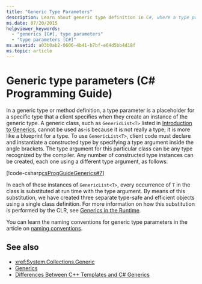 ```yaml
---
title: "Generic Type Parameters"
description: Learn about generic type definition in C#, where a type parameter is a placeholder for a type that a client specifies for an instance of the generic type.
ms.date: 07/20/2015
helpviewer_keywords:
  - "generics [C#], type parameters"
  - "type parameters [C#]"
ms.assetid: a03b0ab2-0606-4b41-b7bf-e64d5bb4d18f
ms.topic: article
---
```

# Generic type parameters (C# Programming Guide)

In a generic type or method definition, a type parameter is a placeholder for a specific type that a client specifies when they create an instance of the generic type. A generic class, such as `GenericList<T>` listed in [Introduction to Generics](../../fundamentals/types/generics.md), cannot be used as-is because it is not really a type; it is more like a blueprint for a type. To use `GenericList<T>`, client code must declare and instantiate a constructed type by specifying a type argument inside the angle brackets. The type argument for this particular class can be any type recognized by the compiler. Any number of constructed type instances can be created, each one using a different type argument, as follows:

[!code-csharp[csProgGuideGenerics#7](~/samples/snippets/csharp/VS_Snippets_VBCSharp/csProgGuideGenerics/CS/Generics.cs#7)]

In each of these instances of `GenericList<T>`, every occurrence of `T` in the class is substituted at run time with the type argument. By means of this substitution, we have created three separate type-safe and efficient objects using a single class definition. For more information on how this substitution is performed by the CLR, see [Generics in the Runtime](./generics-in-the-run-time.md).

You can learn the naming conventions for generic type parameters in the article on [naming conventions](../../fundamentals/coding-style/identifier-names.md#type-parameter-naming-guidelines).

## See also

- <xref:System.Collections.Generic>
- [Generics](../../fundamentals/types/generics.md)
- [Differences Between C++ Templates and C# Generics](./differences-between-cpp-templates-and-csharp-generics.md)
